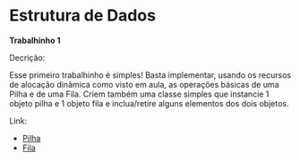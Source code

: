 # Estrutura de Dados

**Trabalhinho 1**

Decrição:

Esse primeiro trabalhinho é simples! Basta implementar, usando os recursos de alocação dinâmica como visto em aula, as operações básicas de uma Pilha e de uma Fila. Criem também uma classe simples que instancie 1 objeto pilha e 1 objeto fila e inclua/retire alguns elementos dos dois objetos.

Link:
<ul>
    <li><a href="https://github.com/g-saldanha/Estrutura-de-Dados/tree/master/trabalhinho/src/br/ufsc/com/estrutura/deLucca/Pilha">Pilha </a></li>
    <li><a href="https://github.com/g-saldanha/Estrutura-de-Dados/tree/master/trabalhinho/src/br/ufsc/com/estrutura/deLucca/Fila">Fila</a></li>
</ul>
